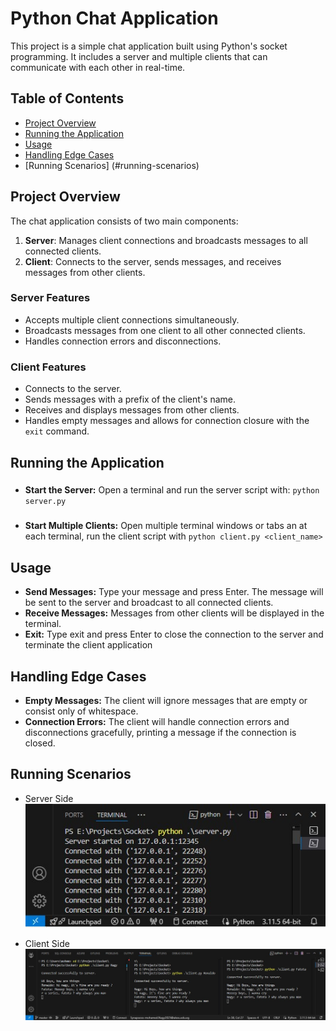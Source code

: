 # Python Chat Application

This project is a simple chat application built using Python's socket programming. It includes a server and multiple clients that can communicate with each other in real-time.

## Table of Contents
- [Project Overview](#project-overview)
- [Running the Application](#running-the-application)
- [Usage](#usage)
- [Handling Edge Cases](#handling-edge-cases)
- [Running Scenarios] (#running-scenarios)

## Project Overview

The chat application consists of two main components:
1. **Server**: Manages client connections and broadcasts messages to all connected clients.
2. **Client**: Connects to the server, sends messages, and receives messages from other clients.

### Server Features
- Accepts multiple client connections simultaneously.
- Broadcasts messages from one client to all other connected clients.
- Handles connection errors and disconnections.

### Client Features
- Connects to the server.
- Sends messages with a prefix of the client's name.
- Receives and displays messages from other clients.
- Handles empty messages and allows for connection closure with the `exit` command.


## Running the Application

###
- **Start the Server:**
	Open a terminal and run the server script with:
	`python server.py`

###
- **Start Multiple Clients:**
	Open multiple terminal windows or tabs an at each terminal, run the client script with
	`python client.py <client_name>`
	
	
## Usage

- **Send Messages:** Type your message and press Enter. The message will be sent to the server and broadcast to all connected clients.
- **Receive Messages:** Messages from other clients will be displayed in the terminal.
- **Exit:** Type exit and press Enter to close the connection to the server and terminate the client application

## Handling Edge Cases

- **Empty Messages:** The client will ignore messages that are empty or consist only of whitespace.
- **Connection Errors:** The client will handle connection errors and disconnections gracefully, printing a message if the connection is closed.

## Running Scenarios
- Server Side
![Image Alt Text](./server.jpg)

- Client Side
![Image Alt Text](./client.jpg)